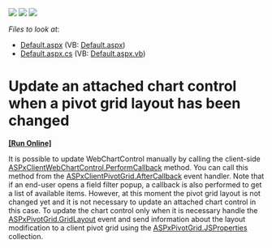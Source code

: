 <!-- default badges list -->
![](https://img.shields.io/endpoint?url=https://codecentral.devexpress.com/api/v1/VersionRange/128577958/11.2.11%2B)
[![](https://img.shields.io/badge/Open_in_DevExpress_Support_Center-FF7200?style=flat-square&logo=DevExpress&logoColor=white)](https://supportcenter.devexpress.com/ticket/details/E4019)
[![](https://img.shields.io/badge/📖_How_to_use_DevExpress_Examples-e9f6fc?style=flat-square)](https://docs.devexpress.com/GeneralInformation/403183)
<!-- default badges end -->
<!-- default file list -->
*Files to look at*:

* [Default.aspx](./CS/WebSite/Default.aspx) (VB: [Default.aspx](./VB/WebSite/Default.aspx))
* [Default.aspx.cs](./CS/WebSite/Default.aspx.cs) (VB: [Default.aspx.vb](./VB/WebSite/Default.aspx.vb))
<!-- default file list end -->
# Update an attached chart control when a pivot grid layout has been changed
<!-- run online -->
**[[Run Online]](https://codecentral.devexpress.com/e4019/)**
<!-- run online end -->


<p>It is possible to update WebChartControl manually by calling the client-side <a href="http://documentation.devexpress.com/#XtraCharts/DevExpressXtraChartsWebScriptsASPxClientWebChartControl_PerformCallbacktopic"><u>ASPxClientWebChartControl.PerformCallback</u></a> method. You can call this method from the <a href="http://documentation.devexpress.com/#AspNet/DevExpressWebASPxPivotGridScriptsASPxClientPivotGrid_AfterCallbacktopic"><u>ASPxClientPivotGrid.AfterCallback</u></a> event handler. Note that if an end-user opens a field filter popup, a callback is also performed to get a list of available items. However, at this moment the pivot grid layout is not changed yet and it is not necessary to update an attached chart control in this case. To update the chart control only when it is necessary handle the <a href="http://documentation.devexpress.com/#AspNet/DevExpressWebASPxPivotGridASPxPivotGrid_GridLayouttopic"><u>ASPxPivotGrid.GridLayout</u></a> event and send information about the layout modification to a client pivot grid using the <a href="http://documentation.devexpress.com/#AspNet/DevExpressWebASPxPivotGridASPxPivotGrid_JSPropertiestopic"><u>ASPxPivotGrid.JSProperties</u></a> collection.</p><br />


<br/>



